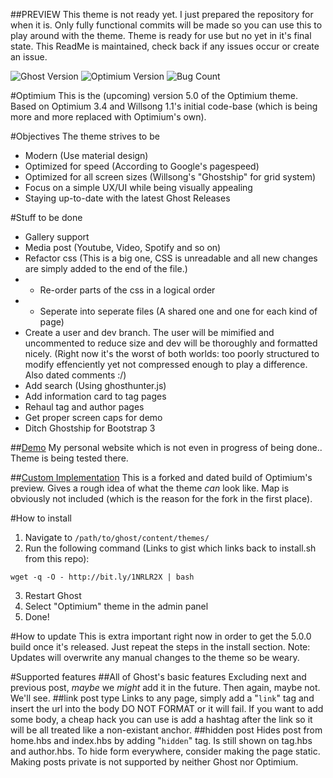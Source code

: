 ##PREVIEW
This theme is not ready yet. I just prepared the repository for when it is. Only fully functional commits will be made so you can use this to play 
around with the theme.
Theme is ready for use but no yet in it's final state. This ReadMe is maintained, check back if any issues occur or create an issue.

![Ghost Version](https://img.shields.io/badge/Ghost-0.7.x-brightgreen.svg?style=flat-square)
![Optimium Version](https://img.shields.io/badge/Version-Alpha-yellow.svg?style=flat-square)
![Bug Count](https://img.shields.io/badge/Known%20Bugs-None-yellow.svg?style=flat-square)

#Optimium
This is the (upcoming) version 5.0 of the Optimium theme.
Based on Optimium 3.4 and Willsong 1.1's initial code-base (which is being more and more replaced with Optimium's own).

#Objectives
The theme strives to be

- Modern (Use material design)
- Optimized for speed (According to Google's pagespeed)
- Optimized for all screen sizes (Willsong's "Ghostship" for grid system)
- Focus on a simple UX/UI while being visually appealing
- Staying up-to-date with the latest Ghost Releases

#Stuff to be done
- Gallery support
- Media post (Youtube, Video, Spotify and so on)
- Refactor css (This is a big one, CSS is unreadable and all new changes are simply added to the end of the file.)
- - Re-order parts of the css in a logical order
- - Seperate into seperate files (A shared one and one for each kind of page)
- Create a user and dev branch. The user will be mimified and uncommented to reduce size and dev will be thoroughly and formatted nicely. (Right now it's the worst of both worlds: too poorly structured to modify effenciently yet not compressed enough to play a difference. Also dated comments :/)
- Add search (Using ghosthunter.js)
- Add information card to tag pages
- Rehaul tag and author pages
- Get proper screen caps for demo
- Ditch Ghostship for Bootstrap 3

##[Demo](https://knyz.org)
My personal website which is not even in progress of being done.. Theme is being tested there.

##[Custom Implementation](http://blog.pggr.org/)
This is a forked and dated build of Optimium's preview. Gives a rough idea of what the theme *can* look like. Map is obviously not included (which is the reason for the fork in the first place).

#How to install

1. Navigate to `/path/to/ghost/content/themes/`
2. Run the following command (Links to gist which links back to install.sh from this repo):
```
wget -q -O - http://bit.ly/1NRLR2X | bash
```
3. Restart Ghost
4. Select "Optimium" theme in the admin panel
5. Done!

#How to update
This is extra important right now in order to get the 5.0.0 build once it's released.
Just repeat the steps in the install section.
Note: Updates will overwrite any manual changes to the theme so be weary.

#Supported features
##All of Ghost's basic features
Excluding next and previous post, *maybe* we *might* add it in the future. Then again, maybe not. We'll see.
##link post type
Links to any page, simply add a "`link`" tag and insert the url into the body DO NOT FORMAT or it will fail. If you want to add some body, a cheap hack you can use is add a hashtag after the link so it will be all treated like a non-existant anchor.
##hidden post
Hides post from home.hbs and index.hbs by adding "`hidden`" tag. Is still shown on tag.hbs and author.hbs. To hide form everywhere, consider making the page static. Making posts private is not supported by neither Ghost nor Optimium.